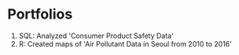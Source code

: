 # Portfolios

1. SQL: Analyzed 'Consumer Product Safety Data'
2. R: Created maps of 'Air Pollutant Data in Seoul from 2010 to 2016'
